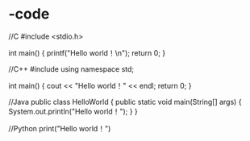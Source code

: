 # -code
//C
#include <stdio.h>

int main() {
    printf("Hello world！\n");
    return 0;
}

//C++
#include <iostream>
using namespace std;

int main() {
    cout << "Hello world！" << endl;
    return 0;
}

//Java
public class HelloWorld {
    public static void main(String[] args) {
        System.out.println("Hello world！");
    }
}

//Python
print("Hello world！")
